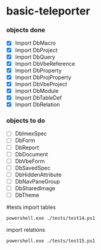 # basic-teleporter

### objects done
- [x] Import DbMacro
- [x] Import DbProject
- [x] Import DbQuery
- [x] Import DbVbeReference
- [x] Import DbProperty
- [x] Import DbProjProperty
- [x] Import DbVbeProject
- [x] Import DbModule
- [x] Import DbTableDef
- [x] Import DbRelation

### objects to do
- [ ] DbImexSpec
- [ ] DbForm
- [ ] DbReport
- [ ] DbDocument
- [ ] DbVbeForm
- [ ] DbSavedSpec
- [ ] DbHiddenAttribute
- [ ] DbNavPaneGroup
- [ ] DbSharedImage
- [ ] DbTheme

#tests
import tables
```bash
powershell.exe ./tests/test14.ps1
```

import relations
```bash
powershell.exe ./tests/test15.ps1
```
